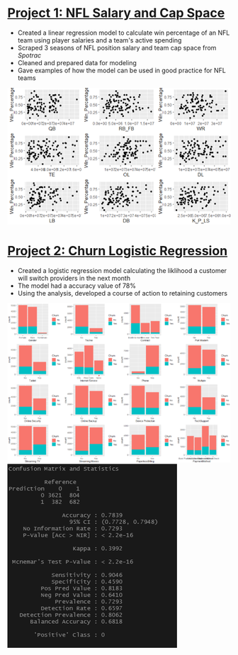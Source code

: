 
# [Project 1: NFL Salary and Cap Space](https://github.com/jpqngo/NFL-Salary-and-Cap-Space/blob/master/README.md)
* Created a linear regression model to calculate win percentage of an NFL team using player salaries and a team's active spending
* Scraped 3 seasons of NFL position salary and team cap space from *Spotrac*
* Cleaned and prepared data for modeling
* Gave examples of how the model can be used in good practice for NFL teams

![](/images/resized%20pos%20vs%20win.png)

# [Project 2: Churn Logistic Regression](https://github.com/jpqngo/Churn-Logistic-Regression-)
* Created a logistic regression model calculating the liklihood a customer will switch providers in the next month 
* The model had a accuracy value of 78%
* Using the analysis, developed a course of action to retaining customers 

![](/images/resized%20Screenshot%202021-02-05%20164226.png)
![](/images/confusionCapture.PNG)
